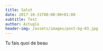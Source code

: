 ```yaml
---
title: Salut
date: 2017-10-31T00:00:00+01:00
subtitle: Test
author: Aituglo
header-img: /assets/images/post-bg-03.jpg
---
```

Tu fais quoi de beau
